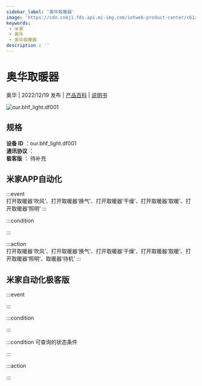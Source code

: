 ```yaml
---
sidebar_label: '奥华取暖器'
image: 'https://cdn.cnbj1.fds.api.mi-img.com/iotweb-product-center/c61a6282695d61866bb98ac6f1679210_1667800835492.png?GalaxyAccessKeyId=AKVGLQWBOVIRQ3XLEW&Expires=9223372036854775807&Signature=HOg1HxRj+AiM6DTDewSZbDEal6U='
keywords: 
 - 米家
 - 奥华
 - 奥华取暖器
description : ''
---
```

# 奥华取暖器

奥华 | 2022/12/19 发布 | [产品百科](https://home.mi.com/webapp/content/baike/product/index.html?model=our.bhf_light.df001/) | [说明书](https://home.mi.com/views/introduction.html?model=our.bhf_light.df001&region=cn)

![our.bhf_light.df001](https://cdn.cnbj1.fds.api.mi-img.com/iotweb-product-center/c61a6282695d61866bb98ac6f1679210_1667800835492.png?GalaxyAccessKeyId=AKVGLQWBOVIRQ3XLEW&Expires=9223372036854775807&Signature=HOg1HxRj+AiM6DTDewSZbDEal6U=)

## 规格  
> 
**设备 ID** ：our.bhf_light.df001  
**通讯协议** ：  
**极客版**  ： 待补充 


## 米家APP自动化  

:::event  
打开取暖器‘吹风’、打开取暖器‘换气’、打开取暖器‘干燥’、打开取暖器‘取暖’、打开取暖器‘照明’
:::

:::condition  

:::

:::action   
打开取暖器‘吹风’、打开取暖器‘换气’、打开取暖器‘干燥’、打开取暖器‘取暖’、打开取暖器‘照明’、取暖器‘待机’
:::

## 米家自动化极客版  

:::event  

:::

:::condition  

:::

:::condition 可查询的状态条件  

:::

:::action  

:::

        
